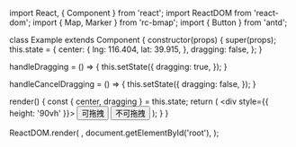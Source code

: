import React, { Component } from 'react';
import ReactDOM from 'react-dom';
import { Map, Marker } from 'rc-bmap';
import { Button } from 'antd';

class Example extends Component {
  constructor(props) {
    super(props);
    this.state = {
      center: { 
        lng: 116.404,
        lat: 39.915,
      },
      dragging: false,
    };
  }

  handleDragging = () => {
    this.setState({
      dragging: true,
    });
  }

  handleCancelDragging = () => {
    this.setState({
      dragging: false,
    });
  }

  render() {
    const { center, dragging } = this.state;
    return (
      <div style={{ height: '90vh' }}>
        <Map
          ak="WAeVpuoSBH4NswS30GNbCRrlsmdGB5Gv"
          center={center}
          scrollWheelZoom
        >
          <Marker
            point={center}
            dragging={dragging}
          />
          <Button onClick={this.handleDragging}>可拖拽</Button>
          <Button onClick={this.handleCancelDragging}>不可拖拽</Button>
        </Map>
      </div>
    );
  }
}

ReactDOM.render(
  <Example />,
  document.getElementById('root'),
);
